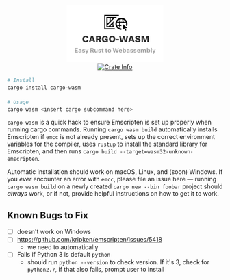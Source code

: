 <p align="center">
  <img src="https://raw.githubusercontent.com/lord/img/master/logo-cargowasm.png" alt="cargo wasm: Easy Rust to Webassembly" width="226">
  <br>
  <!-- <a href="https://travis-ci.org/lord/backtalk"><img src="https://travis-ci.org/lord/backtalk.svg?branch=master" alt="Build Status"></a> -->
  <a href="https://crates.io/crates/cargo-wasm"><img src="https://img.shields.io/crates/v/cargo-wasm.svg" alt="Crate Info"></a>
</p>

```sh
# Install
cargo install cargo-wasm

# Usage
cargo wasm <insert cargo subcommand here>
```

`cargo wasm` is a quick hack to ensure Emscripten is set up properly when running cargo commands. Running `cargo wasm build` automatically installs Emscripten if `emcc` is not already present, sets up the correct environment variables for the compiler, uses `rustup` to install the standard library for Emscripten, and then runs `cargo build --target=wasm32-unknown-emscripten`.

Automatic installation should work on macOS, Linux, and (soon) Windows. If you _ever_ encounter an error with `emcc`, please file an issue here — running `cargo wasm build` on a newly created `cargo new --bin foobar` project should _always_ work, or if not, provide helpful instructions on how to get it to work.

## Known Bugs to Fix

- [ ] doesn't work on Windows
- [ ] https://github.com/kripken/emscripten/issues/5418
  - we need to automatically
- [ ] Fails if Python 3 is default `python`
  - should run `python --version` to check version. If it's 3, check for `python2.7`, if that also fails, prompt user to install

